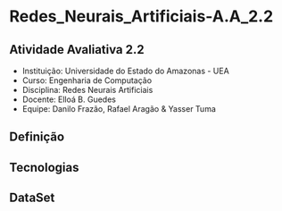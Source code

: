 # Redes_Neurais_Artificiais-A.A_2.2
## Atividade Avaliativa 2.2
* Instituição: Universidade do Estado do Amazonas - UEA
* Curso: Engenharia de Computação
* Disciplina: Redes Neurais Artificiais
* Docente: Elloá B. Guedes
* Equipe: Danilo Frazão, Rafael Aragão & Yasser Tuma

## Definição


## Tecnologias


## DataSet
